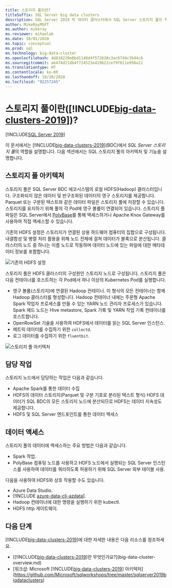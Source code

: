 ```yaml
---
title: 스토리지 풀이란?
titleSuffix: SQL Server big data clusters
description: SQL Server 2019 빅 데이터 클러스터에서 SQL Server 스토리지 풀의 역할과 SQL 스토리지 풀의 아키텍처 및 기능에 대해 알아봅니다.
author: MikeRayMSFT
ms.author: mikeray
ms.reviewer: mihaelab
ms.date: 10/01/2020
ms.topic: conceptual
ms.prod: sql
ms.technology: big-data-cluster
ms.openlocfilehash: 4d810220e0bd1148d4f572638c3ac67d4c3b44c0
ms.sourcegitcommit: ae474d21db4f724523e419622ce79f611e956a22
ms.translationtype: HT
ms.contentlocale: ko-KR
ms.lasthandoff: 10/20/2020
ms.locfileid: "92257245"
---
```

# <a name="what-is-the-storage-pool-big-data-clusters-2019"></a>스토리지 풀이란([!INCLUDE[big-data-clusters-2019](../includes/ssbigdataclusters-ss-nover.md)])?

[!INCLUDE[SQL Server 2019](../includes/applies-to-version/sqlserver2019.md)]

이 문서에서는 [!INCLUDE[big-data-clusters-2019](../includes/ssbigdataclusters-ver15.md)](BDC)에서 *SQL Server 스토리지 풀*의 역할을 설명합니다. 다음 섹션에서는 SQL 스토리지 풀의 아키텍처 및 기능을 설명합니다.

## <a name="storage-pool-architecture"></a>스토리지 풀 아키텍처

스토리지 풀은 SQL Server BDC 에코시스템의 로컬 HDFS(Hadoop) 클러스터입니다. 구조화되지 않은 데이터 및 반구조화된 데이터의 영구 스토리지를 제공합니다. Parquet 또는 구분된 텍스트와 같은 데이터 파일은 스토리지 풀에 저장할 수 있습니다. 스토리지를 유지하기 위해 풀의 각 Pod에 영구 볼륨이 연결되어 있습니다. 스토리지 풀 파일은 SQL Server에서 [PolyBase](../relational-databases/polybase/polybase-guide.md)를 통해 액세스하거나 Apache Knox Gateway를 사용하여 직접 액세스할 수 있습니다.

기존의 HDFS 설정은 스토리지가 연결된 상용 하드웨어 컴퓨터의 집합으로 구성됩니다. 내결함성 및 병렬 처리 활용을 위해 노드 전체에 걸쳐 데이터가 블록으로 분산됩니다. 클러스터의 노드 중 하나는 이름 노드로 작동하며 데이터 노드에 있는 파일에 대한 메타데이터 정보를 포함합니다.

![기존의 HDFS 설정](media/concept-storage-pool/classic-hdfs-setup.png)

스토리지 풀은 HDFS 클러스터의 구성원인 스토리지 노드로 구성됩니다. 스토리지 풀은 다음 컨테이너를 호스트하는 각 Pod에서 하나 이상의 Kubernetes Pod를 실행합니다.

- 영구 볼륨(스토리지)에 연결된 Hadoop 컨테이너. 이 형식의 모든 컨테이너는 함께 Hadoop 클러스터를 형성합니다. Hadoop 컨테이너 내에는 주문형 Apache Spark 작업자 프로세스를 만들 수 있는 YARN 노드 관리자 프로세스가 있습니다. Spark 헤드 노드는 Hive metastore, Spark 기록 및 YARN 작업 기록 컨테이너를 호스트합니다.
- OpenRowSet 기술을 사용하여 HDFS에서 데이터를 읽는 SQL Server 인스턴스.
- 메트릭 데이터를 수집하기 위한 `collectd`.
- 로그 데이터를 수집하기 위한 `fluentbit`.

![스토리지 풀 아키텍처](media/concept-storage-pool/scale-big-data-on-demand.png)

## <a name="responsibilities"></a>담당 작업

스토리지 노드에서 담당하는 작업은 다음과 같습니다.

- Apache Spark를 통한 데이터 수집
- HDFS의 데이터 스토리지(Parquet 및 구분 기호로 분리된 텍스트 형식) HDFS 데이터가 SQL BDC의 모든 스토리지 노드에 분산되므로 HDFS는 데이터 지속성도 제공합니다.
- HDFS 및 SQL Server 엔드포인트를 통한 데이터 액세스

## <a name="accessing-data"></a>데이터 액세스

스토리지 풀의 데이터에 액세스하는 주요 방법은 다음과 같습니다.

- Spark 작업.
- PolyBase 컴퓨팅 노드를 사용하고 HDFS 노드에서 실행되는 SQL Server 인스턴스를 사용하여 데이터를 쿼리하도록 허용하기 위해 SQL Server 외부 테이블 사용.

다음을 사용하여 HDFS와 상호 작용할 수도 있습니다.

- Azure Data Studio.
- [!INCLUDE [azure-data-cli-azdata](../includes/azure-data-cli-azdata.md)].
- Hadoop 컨테이너에 대한 명령을 실행하기 위한 kubectl.
- HDFS http 게이트웨이.

## <a name="next-steps"></a>다음 단계

[!INCLUDE[big-data-clusters-2019](../includes/ssbigdataclusters-ss-nover.md)]에 대한 자세한 내용은 다음 리소스를 참조하세요.

- [[!INCLUDE[big-data-clusters-2019](../includes/ssbigdataclusters-ver15.md)]란 무엇인가요?](big-data-cluster-overview.md)
- [워크샵: Microsoft [!INCLUDE[big-data-clusters-2019](../includes/ssbigdataclusters-ss-nover.md)] 아키텍처](https://github.com/Microsoft/sqlworkshops/tree/master/sqlserver2019bigdataclusters)
